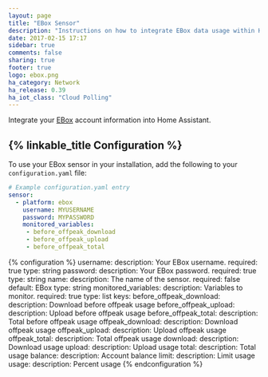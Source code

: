 ```yaml
---
layout: page
title: "EBox Sensor"
description: "Instructions on how to integrate EBox data usage within Home Assistant."
date: 2017-02-15 17:17
sidebar: true
comments: false
sharing: true
footer: true
logo: ebox.png
ha_category: Network
ha_release: 0.39
ha_iot_class: "Cloud Polling"
---
```


Integrate your [EBox](https://client.ebox.ca/) account information into Home Assistant.

## {% linkable_title Configuration %}

To use your EBox sensor in your installation, add the following to your `configuration.yaml` file:

```yaml
# Example configuration.yaml entry
sensor:
  - platform: ebox
    username: MYUSERNAME
    password: MYPASSWORD
    monitored_variables:
     - before_offpeak_download
     - before_offpeak_upload
     - before_offpeak_total
```

{% configuration %}
username:
  description: Your EBox username.
  required: true
  type: string
password:
  description: Your EBox password.
  required: true
  type: string
name:
  description: The name of the sensor.
  required: false
  default: EBox
  type: string
monitored_variables:
  description: Variables to monitor.
  required: true
  type: list
  keys:
    before_offpeak_download:
      description: Download before offpeak usage
    before_offpeak_upload:
      description: Upload before offpeak usage
    before_offpeak_total:
      description: Total before offpeak usage
    offpeak_download:
      description: Download offpeak usage
    offpeak_upload:
      description: Upload offpeak usage
    offpeak_total:
      description: Total offpeak usage
    download:
      description: Download usage
    upload:
      description: Upload usage
    total:
      description: Total usage
    balance:
      description: Account balance
    limit:
      description: Limit usage
    usage:
      description: Percent usage
{% endconfiguration %}
